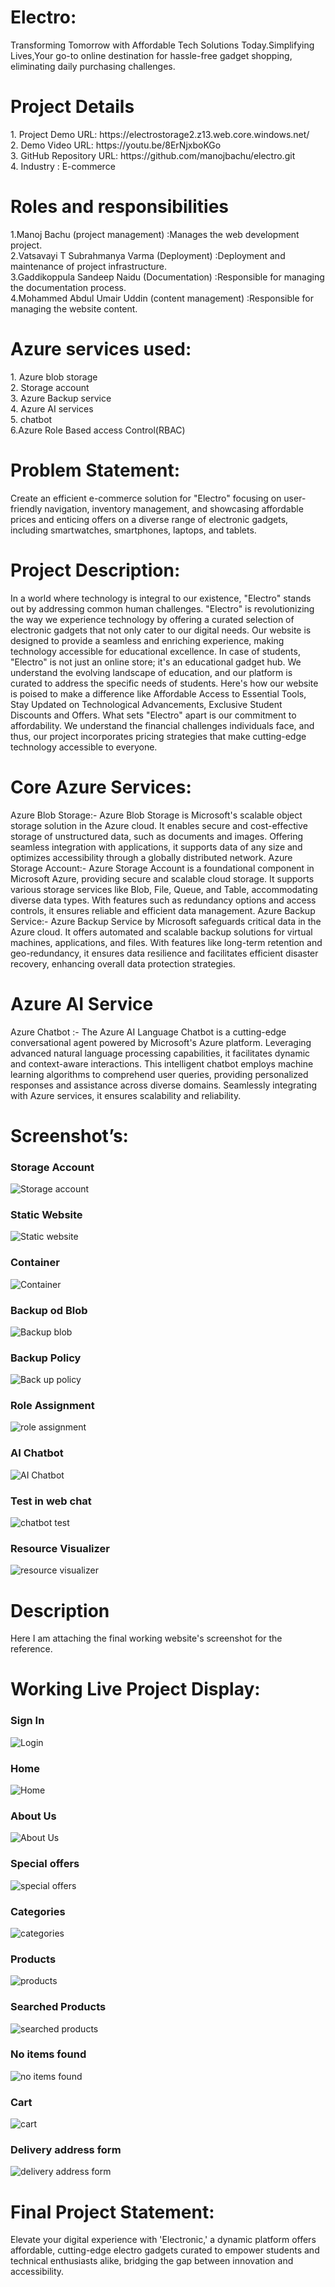 <h1>Electro:</h1>
Transforming Tomorrow with Affordable Tech Solutions Today.Simplifying Lives,Your go-to online destination for hassle-free gadget shopping, eliminating daily purchasing challenges.
<h1>Project Details</h1>
1.	Project Demo URL: https://electrostorage2.z13.web.core.windows.net/ <br>
2.	Demo Video URL: https://youtu.be/8ErNjxboKGo<br>
3.	GitHub Repository URL:  https://github.com/manojbachu/electro.git <br>
4.	Industry : E-commerce<br> 
<h1> Roles and responsibilities</h1>
1.Manoj Bachu (project management)                 :Manages the web development project.<br>
2.Vatsavayi T Subrahmanya Varma  (Deployment)      :Deployment and maintenance of  project infrastructure.<br>
3.Gaddikoppula Sandeep Naidu (Documentation)       :Responsible for managing the documentation process.<br>
4.Mohammed Abdul Umair Uddin (content management)  :Responsible for managing the website content.<br>
<h1>Azure services used:</h1>
1.	Azure blob storage<br>
2.	Storage account<br>
3.	Azure Backup service<br>
4.	Azure AI services<br>
5.	chatbot<br>
6.Azure Role Based access Control(RBAC)

<h1>Problem Statement:</h1>
Create an efficient e-commerce solution for "Electro" focusing on user-friendly navigation, inventory management, and showcasing affordable prices and enticing offers on a diverse range of electronic gadgets, including smartwatches, smartphones, laptops, and tablets.

<h1>Project Description:</h1>
In a world where technology is integral to our existence, "Electro" stands out by addressing common human challenges. "Electro" is revolutionizing the way we experience technology by offering a curated selection of electronic gadgets that not only cater to our digital needs. Our website is designed to provide a seamless and enriching experience, making technology accessible for educational excellence. In case of students, "Electro" is not just an online store; it's an educational gadget hub. We understand the evolving landscape of education, and our platform is curated to address the specific needs of students. Here's how our website is poised to make a difference like Affordable Access to Essential Tools, Stay Updated on Technological Advancements, Exclusive Student Discounts and Offers. What sets "Electro" apart is our commitment to affordability. We understand the financial challenges individuals face, and thus, our project incorporates pricing strategies that make cutting-edge technology accessible to everyone.
<h1>Core Azure Services:</h1>
Azure Blob Storage:- Azure Blob Storage is Microsoft's scalable object storage solution in the Azure cloud. It enables secure and cost-effective storage of unstructured data, such as documents and images. Offering seamless integration with applications, it supports data of any size and optimizes accessibility through a globally distributed network. 
Azure Storage Account:- Azure Storage Account is a foundational component in Microsoft Azure, providing secure and scalable cloud storage. It supports various storage services like Blob, File, Queue, and Table, accommodating diverse data types. With features such as redundancy options and access controls, it ensures reliable and efficient data management.
 Azure Backup Service:- Azure Backup Service by Microsoft safeguards critical data in the Azure cloud. It offers automated and scalable backup solutions for virtual machines, applications, and files. With features like long-term retention and geo-redundancy, it ensures data resilience and facilitates efficient disaster recovery, enhancing overall data protection strategies.
<h1>Azure AI Service</h1>
Azure Chatbot :- The Azure AI Language Chatbot is a cutting-edge conversational agent powered by Microsoft's Azure platform. Leveraging advanced natural language processing capabilities, it facilitates dynamic and context-aware interactions. This intelligent chatbot employs machine learning algorithms to comprehend user queries, providing personalized responses and assistance across diverse domains. Seamlessly integrating with Azure services, it ensures scalability and reliability.
<h1>Screenshot’s:</h1>
<h3>Storage Account</h3> 
<img src="https://github.com/manojbachu/electro/blob/main/storage%20account.jpg.png?raw=true" alt="Storage account"/>

<h3>Static Website</h3> 
<img src="https://github.com/manojbachu/electro/blob/main/staticwebsite.jpg.png?raw=true" alt="Static website"/>

<h3>Container</h3> 
<img src="https://github.com/manojbachu/electro/blob/main/container.jpg.png?raw=true" alt="Container"/>

<h3>Backup od Blob</h3> 
<img src="https://github.com/manojbachu/electro/blob/main/backup%20od%20blob.png?raw=true" alt="Backup blob"/>

<h3>Backup Policy</h3> 
<img src="https://github.com/manojbachu/electro/blob/main/back%20up%20policy.png?raw=true" alt="Back up policy"/>

<h3>Role Assignment</h3> 
<img src="https://github.com/manojbachu/electro/blob/main/role%20assignment.jpg.png?raw=true" alt="role assignment"/>

<h3>AI Chatbot</h3> 
<img src="https://github.com/manojbachu/electro/blob/main/AI%20Chagbot.png?raw=true" alt="AI Chatbot"/>

<h3>Test in web chat</h3> 
<img src="https://github.com/manojbachu/electro/blob/main/chat%20bot%20text.png?raw=true" alt="chatbot test"/>

<h3>Resource Visualizer</h3> 
<img src="https://github.com/manojbachu/electro/blob/main/resource%20visualizer.png?raw=true" alt="resource visualizer"/>

<h1>Description</h1>
Here I am attaching the final working website's screenshot for the reference.
<h1>Working Live Project Display:</h1>
<h3>Sign In</h3> 
<img src="https://github.com/manojbachu/electro/blob/main/Login%20page.png?raw=true" alt="Login"/>

<h3>Home</h3> 
<img src="https://github.com/manojbachu/electro/blob/main/Home.png?raw=true" alt="Home"/>

<h3>About Us</h3> 
<img src="https://github.com/manojbachu/electro/blob/main/aboutus.png?raw=true" alt="About Us"/>


<h3>Special offers</h3> 
<img src="https://github.com/manojbachu/electro/blob/main/special%20offer.png?raw=true" alt="special offers"/>

<h3>Categories</h3> 
<img src="https://github.com/manojbachu/electro/blob/main/categories.png?raw=true" alt="categories"/>

<h3>Products</h3> 
<img src="https://github.com/manojbachu/electro/blob/main/products.png?raw=true" alt="products"/>

<h3>Searched Products</h3> 
<img src="https://github.com/manojbachu/electro/blob/main/searched%20products.png?raw=true" alt="searched products"/>

<h3>No items found</h3> 
<img src="https://github.com/manojbachu/electro/blob/main/no%20items%20found.png?raw=true" alt="no items found"/>

<h3>Cart</h3> 
<img src="https://github.com/manojbachu/electro/blob/main/cart.png?raw=true" alt="cart"/>

<h3>Delivery address form</h3> 
<img src="https://github.com/manojbachu/electro/blob/main/delivery%20address%20form.png?raw=true" alt="delivery address form"/>




<h1>Final Project Statement:</h1>
Elevate your digital experience with 'Electronic,' a dynamic platform offers affordable, cutting-edge electro gadgets curated to empower students and technical enthusiasts alike, bridging the gap between innovation and accessibility.
